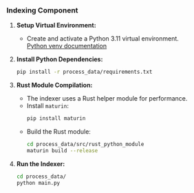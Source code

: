 ### Indexing Component

1. **Setup Virtual Environment:**
   - Create and activate a Python 3.11 virtual environment.  
     [Python venv documentation](https://docs.python.org/3/library/venv.html)

2. **Install Python Dependencies:**
   ```bash
   pip install -r process_data/requirements.txt
   ```

3. **Rust Module Compilation:**
   - The indexer uses a Rust helper module for performance.
   - Install `maturin`:
     ```bash
     pip install maturin
     ```
   - Build the Rust module:
     ```bash
     cd process_data/src/rust_python_module
     maturin build --release
     ```

4. **Run the Indexer:**
   ```bash
   cd process_data/
   python main.py
   ```
